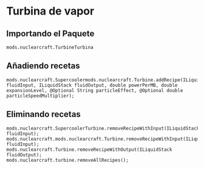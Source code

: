 # Turbina de vapor

## Importando el Paquete
`mods.nuclearcraft.TurbineTurbina`

## Añadiendo recetas
```zenscript
mods.nuclearcraft.Supercoolermods.nuclearcraft.Turbine.addRecipe(ILiquidStack fluidInput, ILiquidStack fluidOutput, double powerPerMB, double expansionLevel, @Optional String particleEffect, @Optional double particleSpeedMultiplier);
```

## Eliminando recetas
```zenscript
mods.nuclearcraft.SupercoolerTurbine.removeRecipeWithInput(ILiquidStack fluidInput);
mods.nuclearcraft.mods.nuclearcraft.Turbine.removeRecipeWithInput(ILiquidStack fluidInput);
mods.nuclearcraft.Turbine.removeRecipeWithOutput(ILiquidStack fluidOutput);
mods.nuclearcraft.turbine.removeAllRecipes();
```